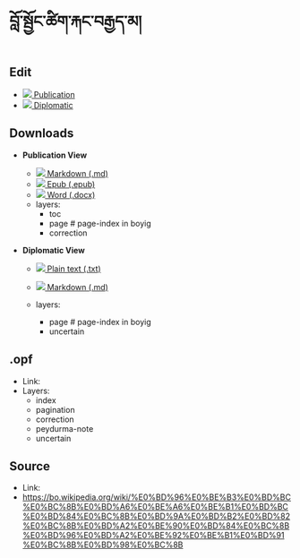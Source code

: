 # བློ་སྦྱོང་ཚིག་རྐང་བརྒྱད་མ།

## Edit

- [![](https://img.icons8.com/cute-clipart/24/000000/edit.png) Publication](http://prose.io/#OpenPecha/P000780/)
- [![](https://img.icons8.com/cute-clipart/24/000000/edit.png) Diplomatic](http://prose.io/#OpenPecha/P000780/tree/diplomatic)  

## Downloads

- **Publication View**
    - [![](https://img.icons8.com/cute-clipart/24/000000/markdown.png) Markdown (.md)](link)
    - [![](https://img.icons8.com/cute-clipart/24/000000/epub.png) Epub (.epub)](link)
    - [![](https://img.icons8.com/color/24/000000/microsoft-word-2019.png) Word (.docx)](link)
    - layers:
        - toc
        - page # page-index in boyig
        - correction

- **Diplomatic View**
    - [![](https://img.icons8.com/cute-clipart/24/000000/txt.png) Plain text (.txt)](link)
    - [![](https://img.icons8.com/cute-clipart/24/000000/markdown.png) Markdown (.md)](link)

    - layers:
        - page # page-index in boyig
        - uncertain


## .opf
- Link: 
- Layers:
  - index
  - pagination
  - correction
  - peydurma-note
  - uncertain

## Source 
- Link:
- https://bo.wikipedia.org/wiki/%E0%BD%96%E0%BE%B3%E0%BD%BC%E0%BC%8B%E0%BD%A6%E0%BE%A6%E0%BE%B1%E0%BD%BC%E0%BD%84%E0%BC%8B%E0%BD%9A%E0%BD%B2%E0%BD%82%E0%BC%8B%E0%BD%A2%E0%BE%90%E0%BD%84%E0%BC%8B%E0%BD%96%E0%BD%A2%E0%BE%92%E0%BE%B1%E0%BD%91%E0%BC%8B%E0%BD%98%E0%BC%8B
